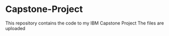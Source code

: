 # Capstone-Project
This repository contains the code to my IBM Capstone Project
The files are uploaded
